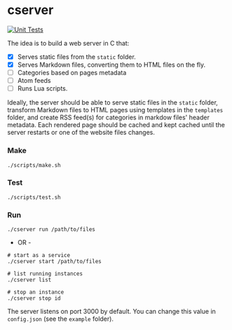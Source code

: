 # cserver

[![Unit Tests](https://github.com/vladimirfedorov/cserver/actions/workflows/run-tests.yml/badge.svg)](https://github.com/vladimirfedorov/cserver/actions/workflows/run-tests.yml)

The idea is to build a web server in C that:

- [x] Serves static files from the `static` folder.
- [x] Serves Markdown files, converting them to HTML files on the fly.
- [ ] Categories based on pages metadata
- [ ] Atom feeds
- [ ] Runs Lua scripts.

Ideally, the server should be able to serve static files in the `static` folder, transform Markdown files to HTML pages using templates in the `templates` folder, and create RSS feed(s) for categories in markdow files' header metadata. Each rendered page should be cached and kept cached until the server restarts or one of the website files changes.

### Make

```
./scripts/make.sh
```

### Test

```
./scripts/test.sh
```


### Run

```
./cserver run /path/to/files
```

 - OR -

```
# start as a service
./cserver start /path/to/files

# list running instances
./cserver list

# stop an instance
./cserver stop id
```

The server listens on port 3000 by default. You can change this value in `config.json` (see the `example` folder).

